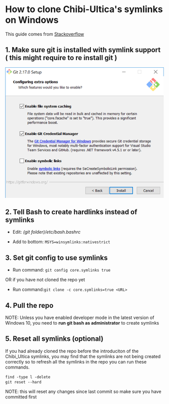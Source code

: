 # How to clone Chibi-Ultica's symlinks on Windows

This guide comes from [Stackoverflow](https://stackoverflow.com/questions/5917249/git-symlinks-in-windows/52097145#52097145)

## 1. Make sure git is installed with symlink support ( this might require to re install git )

![Enable Symlinks](image/Git_Enable_Symlinks.png)

## 2. Tell Bash to create hardlinks instead of symlinks

- Edit: *(git folder)/etc/bash.bashrc*

- Add to bottom: `MSYS=winsymlinks:nativestrict`

## 3. Set git config to use symlinks

- Run command: `git config core.symlinks true`

OR if you have not cloned the repo yet

- Run command:`git clone -c core.symlinks=true <URL>`

## 4. Pull the repo

NOTE: Unless you have enabled developer mode in the latest version of Windows 10, you need to **run git bash as administrator** to create symlinks

## 5. Reset all symlinks (optional)

If you had already cloned the repo before the introduciton of the Chibi_Ultica symlinks, you may find that the symlinks are not being created correctly 
so to refresh all the symlinks in the repo you can run these commands.
```
find -type l -delete
git reset --hard
```
NOTE: this will reset any changes since last commit so make sure you have committed first


